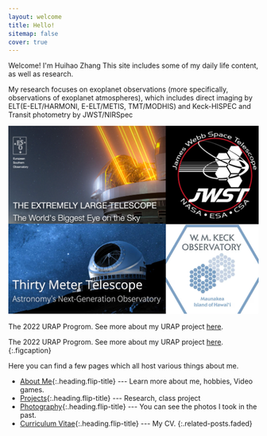 ```yaml
---
layout: welcome
title: Hello!
sitemap: false
cover: true
---
```


Welcome! I'm Huihao Zhang
This site includes some of my daily life content, as well as research.

My research focuses on exoplanet observations (more specifically, observations of exoplanet atmospheres), which includes direct imaging by ELT(E-ELT/HARMONI, E-ELT/METIS, TMT/MODHIS) and Keck-HISPEC and Transit photometry by JWST/NIRSpec

![Surp 2021 Cohort](/assets/img/first_main_page.png)

The 2022 URAP Progrom. See more about my URAP project [here](_projects/extinction.md).

The 2022 URAP Progrom. See more about my URAP project [here](_projects/extinction.md).
{:.figcaption}

Here you can find a few pages which all host various things about me.

* [About Me]{:.heading.flip-title} --- Learn more about me, hobbies, Video games.
* [Projects]{:.heading.flip-title} --- Research, class project
* [Photography]{:.heading.flip-title} --- You can see the photos I took in the past.
* [Curriculum Vitae]{:.heading.flip-title} --- My CV.
{:.related-posts.faded}

[Projects]: projects
[About Me]: about
[Photography]: photography
[Curriculum Vitae]: cv
